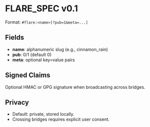 # FLARE_SPEC v0.1

Format: `#flare:<name>[?pub=1&meta=...]`

## Fields
- **name**: alphanumeric slug (e.g., cinnamon_rain)
- **pub**: 0/1 (default 0)
- **meta**: optional key=value pairs

## Signed Claims
Optional HMAC or GPG signature when broadcasting across bridges.

## Privacy
- Default: private, stored locally.
- Crossing bridges requires explicit user consent.
